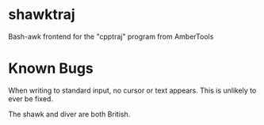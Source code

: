 shawktraj
=========

Bash-awk frontend for the "cpptraj" program from AmberTools


Known Bugs
==========

When writing to standard input, no cursor or text appears. This is unlikely to
ever be fixed.

The shawk and diver are both British.
